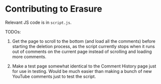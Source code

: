 # Contributing to Erasure

Relevant JS code is in `script.js`. 

TODOs: 

1. Get the page to scroll to the bottom (and load all the comments) before starting the deletion process, as the script currently stops when it runs out of comments on the current page instead of scrolling and loading more comments. 

2. Make a test page somewhat identical to the Comment History page just for use in testing. Would be much easier than making a bunch of new YouTube comments just to test the script.